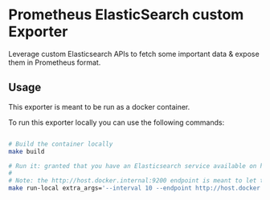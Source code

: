 # Prometheus ElasticSearch custom Exporter

Leverage custom Elasticsearch APIs to fetch some important data & expose them in Prometheus format.

## Usage

This exporter is meant to be run as a docker container.

To run this exporter locally you can use the following commands:

```bash

# Build the container locally
make build

# Run it: granted that you have an Elasticsearch service available on http://localhost:9200 on your workstation
#
# Note: the http://host.docker.internal:9200 endpoint is meant to let the container reach your localhost:9200 socket.
make run-local extra_args='--interval 10 --endpoint http://host.docker.internal:9200'
```
